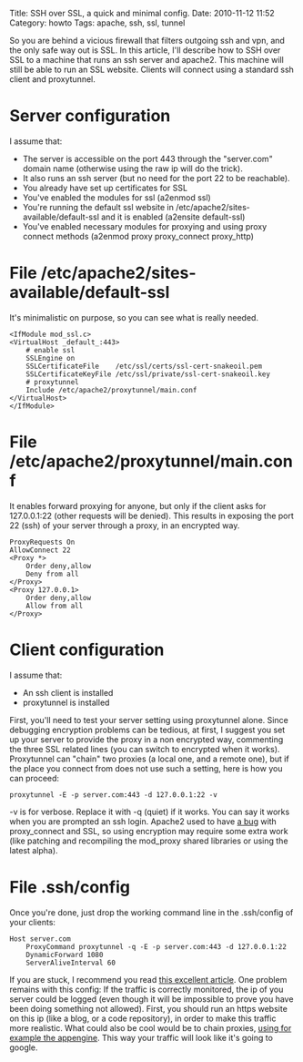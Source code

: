 Title: SSH over SSL, a quick and minimal config.
Date: 2010-11-12 11:52
Category: howto
Tags: apache, ssh, ssl, tunnel

So you are behind a vicious firewall that filters outgoing ssh and
vpn, and the only safe way out is SSL. In this article, I'll
describe how to SSH over SSL to a machine that runs an ssh server
and apache2. This machine will still be able to run an SSL website.
Clients will connect using a standard ssh client and proxytunnel.

Server configuration
====================
I assume that:

- The server is accessible on the port 443 through the "server.com" domain
  name (otherwise using the raw ip will do the trick).
- It also runs an ssh server (but no need for the port 22 to be
  reachable).
- You already have set up certificates for SSL
- You've enabled the modules for ssl (a2enmod ssl)
- You're running the default ssl website in
  /etc/apache2/sites-available/default-ssl and it is enabled (a2ensite
  default-ssl)
- You've enabled necessary modules for proxying and using proxy connect
  methods (a2enmod proxy proxy\_connect proxy\_http)

File /etc/apache2/sites-available/default-ssl
=============================================
It's minimalistic on purpose, so you can see what is really needed.

    <IfModule mod_ssl.c>
    <VirtualHost _default_:443>
        # enable ssl
        SSLEngine on
        SSLCertificateFile    /etc/ssl/certs/ssl-cert-snakeoil.pem
        SSLCertificateKeyFile /etc/ssl/private/ssl-cert-snakeoil.key
        # proxytunnel
        Include /etc/apache2/proxytunnel/main.conf
    </VirtualHost>
    </IfModule>

File /etc/apache2/proxytunnel/main.conf
=======================================
It enables forward proxying for anyone, but only if the client asks for
127.0.0.1:22 (other requests will be denied). This results in exposing the
port 22 (ssh) of your server through a proxy, in an encrypted way.

    ProxyRequests On
    AllowConnect 22
    <Proxy *>
        Order deny,allow
        Deny from all
    </Proxy>
    <Proxy 127.0.0.1>
        Order deny,allow
        Allow from all
    </Proxy>

Client configuration
====================
I assume that:

- An ssh client is installed
- proxytunnel is installed

First, you'll need to test your server setting using proxytunnel alone.
Since debugging encryption problems can be tedious, at first, I suggest
you set up your server to provide the proxy in a non encrypted way,
commenting the three SSL related lines (you can switch to encrypted when
it works). Proxytunnel can "chain" two proxies (a local one, and a remote
one), but if the place you connect from does not use such a setting, here
is how you can proceed:

    proxytunnel -E -p server.com:443 -d 127.0.0.1:22 -v

-v is for verbose. Replace it with -q (quiet) if it works. You can say it
works when you are prompted an ssh login. Apache2 used to have [a bug][1]
with proxy\_connect and SSL, so using encryption may require some extra
work (like patching and recompiling the mod\_proxy shared libraries or
using the latest alpha).

File .ssh/config
================
Once you're done, just drop the working command line in the .ssh/config of
your clients:

    Host server.com
        ProxyCommand proxytunnel -q -E -p server.com:443 -d 127.0.0.1:22
        DynamicForward 1080
        ServerAliveInterval 60

If you are stuck, I recommend you read [this excellent article][2]. One
problem remains with this config: If the traffic is correctly monitored,
the ip of you server could be logged (even though it will be impossible to
prove you have been doing something not allowed). First, you should run an
https website on this ip (like a blog, or a code repository), in order to
make this traffic more realistic. What could also be cool would be to
chain proxies, [using for example the appengine][3]. This way your traffic
will look like it's going to google.

[1]: https://issues.apache.org/bugzilla/show_bug.cgi?id=29744
[2]: http://www.saulchristie.co.uk/how-to/bypass-firewalls
[3]: http://lifehacker.com/5484934/run-your-own-free-proxy-through-the-google-app-engine

